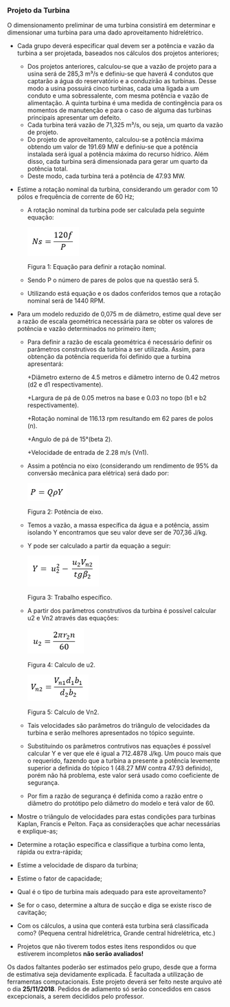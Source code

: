 ### Projeto da Turbina

O dimensionamento preliminar de uma turbina consistirá em determinar e dimensionar uma turbina para uma dado aproveitamento hidrelétrico. 

  - Cada grupo deverá especificar qual devem ser a potência e vazão da turbina a ser projetada, baseados nos cálculos dos projetos anteriores;
  
    + Dos projetos anteriores, calculou-se que a vazão de projeto para a usina será de 285,3 m³/s e definiu-se que haverá 4 condutos que captarão a água do reservatório e a conduzirão as turbinas. Desse modo a usina possuirá cinco turbinas, cada uma ligada a um conduto e uma sobressalente, com mesma potência e vazão de alimentação. A quinta turbina é uma medida de contingência para os momentos de manutenção e para o caso de alguma das turbinas principais apresentar um defeito.
    + Cada turbina terá vazão de 71,325 m³/s, ou seja, um quarto da vazão de projeto.
    + Do projeto de aproveitamento, calculou-se a potência máxima obtendo um valor de 191.69 MW e definiu-se que a potência instalada será igual a potência máxima do recurso hídrico. Além disso, cada turbina será dimensionada para gerar um quarto da potência total.
    + Deste modo, cada turbina terá a potência de 47.93 MW.
  
  - Estime a rotação nominal da turbina, considerando um gerador com 10 pólos e frequência de corrente de 60 Hz;
  
    + A rotação nominal da turbina pode ser calculada pela seguinte equação:
    
         ![Teste de legenda de imagem](rpmfreqpolo.png)
         
         Figura 1: Equação para definir a rotação nominal.
         
    + Sendo P o número de pares de polos que na questão será 5.                                      
    + Utilizando está equação e os dados conferidos temos que a rotação nominal será de 1440 RPM.
  
  - Para um modelo reduzido de 0,075 m de diâmetro, estime qual deve ser a razão de escala geométrica necessária para se obter os valores de potência e vazão determinados no primeiro item;
  
    + Para definir a razão de escala geométrica é necessário definir os parâmetros construtivos da turbina a ser utilizada. Assim, para obtenção da potência requerida foi definido que a turbina apresentará:
    
       +Diâmetro externo de 4.5 metros e diâmetro interno de 0.42 metros (d2 e d1 respectivamente).
       
       +Largura de pá de 0.05 metros na base e 0.03 no topo (b1 e b2 respectivamente).
       
       +Rotação nominal de 116.13 rpm resultando em 62 pares de polos (n).
       
       +Angulo de pá de 15°(beta 2).
       
       +Velocidade de entrada de 2.28 m/s (Vn1).
       
    + Assim a potência no eixo (considerando um rendimento de 95% da conversão mecânica para elétrica) será dado por:
    
         ![Teste de legenda de imagem](pot.png)
    
         Figura 2: Potência de eixo.
    
    + Temos a vazão, a massa específica da água e a potência, assim isolando Y encontramos que seu valor deve ser de 707,36 J/kg.
    + Y pode ser calculado a partir da equação a seguir:
    
         ![Teste de legenda de imagem](trabalho.png)
    
         Figura 3: Trabalho específico.
    
    + A partir dos parâmetros construtivos da turbina é possível calcular u2 e Vn2 através das equações:
    
         ![Teste de legenda de imagem](u2.png)
                                  
         Figura 4: Calculo de u2.
                                          
         ![Teste de legenda de imagem](vn2.png)
                                          
         Figura 5: Calculo de Vn2.
                                          
    + Tais velocidades são parâmetros do triângulo de velocidades da turbina e serão melhores apresentados no tópico seguinte.
    
    + Substituindo os parâmetros contrutivos nas equações é possível calcular Y e ver que ele é igual a 712.4878 J/kg. Um pouco mais que o requerido, fazendo que a turbina a presente a potência levemente superior a definida do tópico 1 (48.27 MW contra 47.93 definido), porém não há problema, este valor será usado como coeficiente de segurança.
    
    + Por fim a razão de segurança é definida como a razão entre o diâmetro do protótipo pelo diâmetro do modelo e terá valor de 60.
  
  - Mostre o triângulo de velocidades para estas condições para turbinas Kaplan, Francis e Pelton. Faça as considerações que achar necessárias e explique-as;
  
  - Determine a rotação específica e classifique a turbina como lenta, rápida ou extra-rápida;
  
  - Estime a velocidade de disparo da turbina;
  
  - Estime o fator de capacidade;
  
  - Qual é o tipo de turbina mais adequado para este aproveitamento?
  
  - Se for o caso, determine a altura de sucção e diga se existe risco de cavitação;
  
  - Com os cálculos, a usina que conterá esta turbina será classificada como? (Pequena central hidrelétrica, Grande central hidrelétrica, etc.)
  
  - Projetos que não tiverem todos estes itens respondidos ou que estiverem incompletos **não serão avaliados!**


Os dados faltantes poderão ser estimados pelo grupo, desde que a forma de estimativa seja devidamente explicada. É facultada a utilização de ferramentas computacionais. Este projeto deverá ser feito neste arquivo até o dia **25/11/2018**. Pedidos de adiamento só serão concedidos em casos excepcionais, a serem decididos pelo professor.

